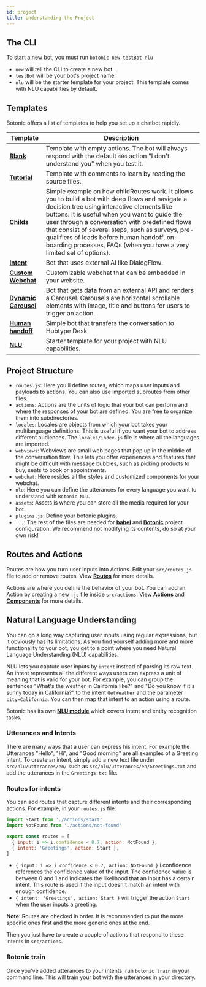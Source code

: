 ```yaml
---
id: project
title: Understanding the Project
---
```

  

## The CLI

To start a new bot, you must run `botonic new testBot nlu`

- `new` will tell the CLI to create a new bot.
- `testBot` will be your bot's project name.
- `nlu` will be the starter template for your project. This template comes with NLU capabilities by default.

## Templates

Botonic offers a list of templates to help you set up a chatbot rapidly.

| Template | Description |
|--|--|
| **[Blank](https://github.com/hubtype/botonic/tree/master/packages/botonic-cli/templates/blank)** | Template with empty actions. The bot will always respond with the default `404` action "I don't understand you" when you test it. |
| **[Tutorial](https://github.com/hubtype/botonic/tree/master/packages/botonic-cli/templates/tutorial)** | Template with comments to learn by reading the source files. |
|**[Childs](https://github.com/hubtype/botonic/tree/master/packages/botonic-cli/templates/childs)** | Simple example on how childRoutes work. It allows you to build a bot with deep flows and navigate a decision tree using interactive elements like buttons. It is useful when you want to guide the user through a conversation with predefined flows that consist of several steps, such as surveys, pre-qualifiers of leads before human handoff, on-boarding processes, FAQs (when you have a very limited set of options).|
| **[Intent](https://github.com/hubtype/botonic/tree/master/packages/botonic-cli/templates/intent)**| Bot that uses external AI like DialogFlow.|
|**[Custom Webchat](https://github.com/hubtype/botonic/tree/master/packages/botonic-cli/templates/custom-webchat)**| Customizable webchat that can be embedded in your website.|
|**[Dynamic Carousel](https://github.com/hubtype/botonic/tree/master/packages/botonic-cli/templates/dynamic-carousel)**| Bot that gets data from an external API and renders a Carousel. Carousels are horizontal scrollable elements with image, title and buttons for users to trigger an action.|
|**[Human handoff](https://github.com/hubtype/botonic/tree/master/packages/botonic-cli/templates/handoff)** |Simple bot that transfers the conversation to Hubtype Desk.|
|**[NLU](https://github.com/hubtype/botonic/tree/master/packages/botonic-cli/templates/nlu)**| Starter template for your project with NLU capabilities.| 
## Project Structure

- `routes.js`: Here you'll define routes, which maps user inputs and payloads to actions. You can also use imported subroutes from other files.
- `actions`: Actions are the units of logic that your bot can perform and where the responses of your bot are defined. You are free to organize them into subdirectories.
- `locales`: Locales are objects from which your bot takes your multilanguage definitions. This is useful if you want your bot to address different audiences. The `locales/index.js` file is where all the languages are imported.
- `webviews`: Webviews are small web pages that pop up in the middle of the conversation flow. This lets you offer experiences and features that might be difficult with message bubbles, such as picking products to buy, seats to book or appointments.
- `webchat`: Here resides all the styles and customized components for your webchat.
- `nlu`: Here you can define the utterances for every language you want to understand with `Botonic NLU`.
- `assets`: Assets is where you can store all the media required for your bot.
- `plugins.js`: Define your botonic plugins.
- `...`: The rest of the files are needed for **[babel](https://babeljs.io/)** and **[Botonic](https://github.com/hubtype/botonic)** project configuration. We recommend not modifying its contents, do so at your own risk!

## Routes and Actions

Routes are how you turn user inputs into Actions. Edit your `src/routes.js` file to add or remove routes. View **[Routes](/concepts/routes)** for more details.

Actions are where you define the behavior of your bot. You can add an Action by creating a new `.js` file inside `src/actions`. View **[Actions](/concepts/actions)** and **[Components](/components/components)** for more details.

## Natural Language Understanding

You can go a long way capturing user inputs using regular expressions, but it obviously has its limitations. As you find yourself adding more and more functionality to your bot, you get to a point where you need Natural Language Understanding (NLU) capabilities.

NLU lets you capture user inputs by `intent` instead of parsing its raw text. An intent represents all the different ways users can express a unit of meaning that is valid for your bot. For example, you can group the sentences "What's the weather in California like?" and "Do you know if it's sunny today in California?" to the intent `GetWeather` and the parameter `city=California`. You can then map that intent to an action using a route.

Botonic has its own **[NLU module](/plugins/plugin-nlu)** which covers intent and entity recognition tasks.

### Utterances and Intents

There are many ways that a user can express his intent. For example the Utterances "Hello", "Hi", and "Good morning" are all examples of a Greeting intent.
To create an intent, simply add a new text file under `src/nlu/utterances/en/` such as `src/nlu/utterances/en/Greetings.txt` and add the utterances in the `Greetings.txt` file.

### Routes for intents

You can add routes that capture different intents and their corresponding actions. For example, in your `routes.js` file:

```javascript
import Start from './actions/start'
import NotFound from './actions/not-found'

export const routes = [
  { input: i => i.confidence < 0.7, action: NotFound },
  { intent: 'Greetings', action: Start },
]
```

- `{ input: i => i.confidence < 0.7, action: NotFound }` i.confidence references the confidence value of the input. The confidence value is between 0 and 1 and indicates the likelihood that an input has a certain intent. This route is used if the input doesn't match an intent with enough confidence.
- `{ intent: 'Greetings', action: Start }` will trigger the action `Start` when the user inputs a greeting.

**Note**: Routes are checked in order. It is recommended to put the more specific ones first and the more generic ones at the end.

Then you just have to create a couple of actions that respond to these intents in `src/actions`.

### Botonic train

Once you've added utterances to your intents, run `botonic train` in your command line. This will train your bot with the utterances in your directory.
